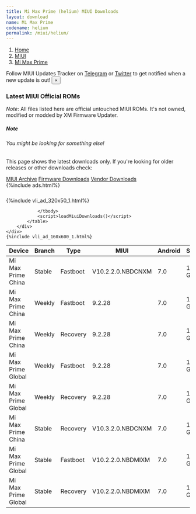 ```yaml
---
title: Mi Max Prime (helium) MIUI Downloads
layout: download
name: Mi Max Prime
codename: helium
permalink: /miui/helium/
---
```

<nav aria-label="breadcrumb">
    <ol class="breadcrumb">
        <li class="breadcrumb-item"><a href="/">Home</a></li>
        <li class="breadcrumb-item"><a href="/miui/">MIUI</a></li>
        <li class="breadcrumb-item active" aria-current="page"><a href="/miui/helium/">Mi Max Prime</a></li>
    </ol>
</nav>
<div class="alert alert-primary alert-dismissible fade show" role="alert">
    Follow MIUI Updates Tracker on <a href="https://t.me/MIUIUpdatesTracker" class="alert-link">Telegram</a>
     or <a href="https://twitter.com/MiFwUpdater" class="alert-link">Twitter</a> to get notified when a new update is out!
    <button type="button" class="close" data-dismiss="alert" aria-label="Close">
        <span aria-hidden="true">&times;</span>
    </button>
</div>

### Latest MIUI Official ROMs
*Note*: All files listed here are official untouched MIUI ROMs. It's not owned, modified or modded by XM Firmware Updater.
<div class="card">
  <div class="card-body">
    <h5 class="card-title">Note</h5>
    <h6 class="card-subtitle mb-2 text-muted">You might be looking for something else!</h6>
    <p class="card-text">This page shows the latest downloads only.
     If you're looking for older releases or other downloads check:</p>
    <a href="/archive/miui/helium/" class="card-link">MIUI Archive</a>
    <a href="/firmware/helium/" class="card-link">Firmware Downloads</a>
    <a href="/vendor/helium/" class="card-link">Vendor Downloads</a>
  </div>
</div>
{%include ads.html%}
<div class="row justify-content-center">
    <div class="col-10">
        <div class="table-responsive-md" style="margin-top: 25px;">
            {%include vli_ad_320x50_1.html%}
            <table id="miui" class="display dt-responsive nowrap compact table table-striped table-hover table-sm">
                <thead class="thead-dark">
                    <tr>
                        <th data-ref="device">Device</th>
                        <th data-ref="branch">Branch</th>
                        <th data-ref="type">Type</th>
                        <th data-ref="miui">MIUI</th>
                        <th data-ref="android">Android</th>
                        <th data-ref="size">Size</th>
                        <th data-ref="size">Date</th>
                        <th data-ref="link">Link</th>
                    </tr>
                </thead>
                <tbody>
                <tr><td>Mi Max Prime China</td><td>Stable</td><td>Fastboot</td><td>V10.2.2.0.NBDCNXM</td><td>7.0</td><td>1.8 GB</td><td>2019-05-14</td><td><a href="/miui/helium/stable/V10.2.2.0.NBDCNXM/">Download</a></td></tr>
<tr><td>Mi Max Prime China</td><td>Weekly</td><td>Fastboot</td><td>9.2.28</td><td>7.0</td><td>1.8 GB</td><td>2019-03-01</td><td><a href="/miui/helium/weekly/9.2.28/">Download</a></td></tr>
<tr><td>Mi Max Prime China</td><td>Weekly</td><td>Recovery</td><td>9.2.28</td><td>7.0</td><td>1.5 GB</td><td>2019-03-01</td><td><a href="/miui/helium/weekly/9.2.28/">Download</a></td></tr>
<tr><td>Mi Max Prime Global</td><td>Weekly</td><td>Fastboot</td><td>9.2.28</td><td>7.0</td><td>1.8 GB</td><td>2019-03-01</td><td><a href="/miui/helium/weekly/9.2.28/">Download</a></td></tr>
<tr><td>Mi Max Prime Global</td><td>Weekly</td><td>Recovery</td><td>9.2.28</td><td>7.0</td><td>1.5 GB</td><td>2019-03-01</td><td><a href="/miui/helium/weekly/9.2.28/">Download</a></td></tr>
<tr><td>Mi Max Prime China</td><td>Stable</td><td>Recovery</td><td>V10.3.2.0.NBDCNXM</td><td>7.0</td><td>1.5 GB</td><td>2019-06-18</td><td><a href="/miui/helium/stable/V10.3.2.0.NBDCNXM/">Download</a></td></tr>
<tr><td>Mi Max Prime Global</td><td>Stable</td><td>Fastboot</td><td>V10.2.2.0.NBDMIXM</td><td>7.0</td><td>1.7 GB</td><td>2019-05-13</td><td><a href="/miui/helium/stable/V10.2.2.0.NBDMIXM/">Download</a></td></tr>
<tr><td>Mi Max Prime Global</td><td>Stable</td><td>Recovery</td><td>V10.2.2.0.NBDMIXM</td><td>7.0</td><td>1.6 GB</td><td>2019-05-13</td><td><a href="/miui/helium/stable/V10.2.2.0.NBDMIXM/">Download</a></td></tr>

                </tbody>
                <script>loadMiuiDownloads()</script>
            </table>
        </div>
    </div>
    {%include vli_ad_160x600_1.html%}
</div>
